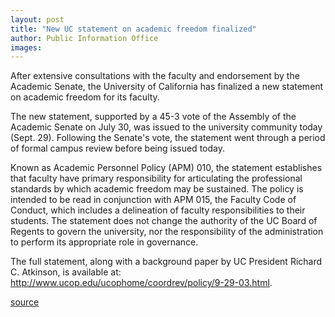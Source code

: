 ```yaml
---
layout: post
title: "New UC statement on academic freedom finalized"
author: Public Information Office
images:
---
```


After extensive consultations with the faculty and endorsement by the Academic Senate, the University of California has finalized a new statement on academic freedom for its faculty.  

The new statement, supported by a 45-3 vote of the Assembly of the Academic Senate on July 30, was issued to the university community today (Sept. 29). Following the Senate's vote, the statement went through a period of formal campus review before being issued today.  

Known as Academic Personnel Policy (APM) 010, the statement establishes that faculty have primary responsibility for articulating the professional standards by which academic freedom may be sustained. The policy is intended to be read in conjunction with APM 015, the Faculty Code of Conduct, which includes a delineation of faculty responsibilities to their students. The statement does not change the authority of the UC Board of Regents to govern the university, nor the responsibility of the administration to perform its appropriate role in governance.  

The full statement, along with a background paper by UC President Richard C. Atkinson, is available at: <http://www.ucop.edu/ucophome/coordrev/policy/9-29-03.html>.  

[source](http://www1.ucsc.edu/currents/03-04/09-29/freedom.html "Permalink to freedom")
